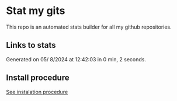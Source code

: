# Stat my gits

This repo is an automated stats builder for all my github repositories.

## Links to stats


Generated on 05/ 8/2024 at 12:42:03 in 0 min, 2 seconds.

## Install procedure

[See instalation procedure](./src/install.md)

